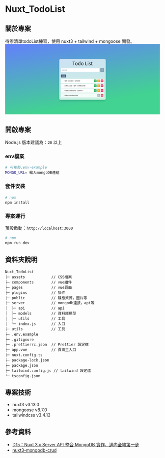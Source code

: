 # Nuxt_TodoList

## 關於專案
待辦清單todoList練習，使用 nuxt3 + tailwind + mongoose 開發。
![畫面](/public/demo.png)

## 開啟專案
Node.js 版本建議為：`20` 以上

### env檔案
```bash
# 可複製.env-example
MONGO_URL= 輸入mongoDB連結
```
### 套件安裝
```bash
# npm
npm install
```
### 專案運行
預設啟動：`http://localhost:3000`
```bash
# npm
npm run dev
```
## 資料夾說明
```txt
Nuxt_TodoList
├─ assets            // CSS檔案
├─ components        // vue組件
├─ pages             // vue頁面
├─ plugins           // 插件
├─ public            // 靜態資源，圖片等
├─ server            // mongodb連接，api等
│  ├─ api            // api       
│  ├─ models         // 資料庫模型
│  ├─ utils          // 工具
│  └─ index.js       // 入口
├─ utils             // 工具
├─ .env.example      
├─ .gitignore         
├─ .prettierrc.json  // Prettier 設定檔
├─ app.vue           // 頁面主入口
├─ nuxt.config.ts    
├─ package-lock.json
├─ package.json
├─ tailwind.config.js // tailwind 設定檔
└─ tsconfig.json
```
## 專案技術
- nuxt3 v3.13.0
- mongoose v8.7.0
- tailwindcss v3.4.13 

## 參考資料
- [D15：Nuxt 3.x Server API 整合 MongoDB 實作，邁向全端第一步](https://ithelp.ithome.com.tw/articles/10328551)
- [nuxt3-mongodb-crud](https://github.com/ReaganM02/nuxt3-mongodb-crud)
